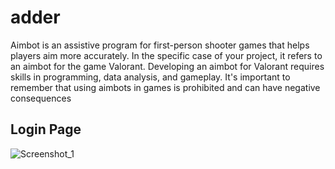 # adder
Aimbot is an assistive program for first-person shooter games that helps players aim more accurately. In the specific case of your project, it refers to an aimbot for the game Valorant. Developing an aimbot for Valorant requires skills in programming, data analysis, and gameplay. It's important to remember that using aimbots in games is prohibited and can have negative consequences

## Login Page
![Screenshot_1](https://github.com/gabrielprofissional/adder/assets/101426136/9d523e7b-ac1b-4856-b8aa-97907def03e6)


